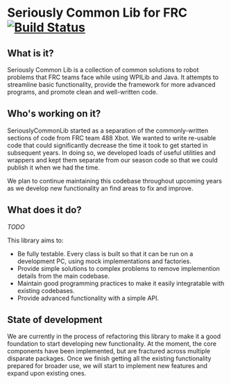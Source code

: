 # Seriously Common Lib for FRC [![Build Status](https://travis-ci.org/Team488/SeriouslyCommonLib.svg?branch=master)](https://travis-ci.org/Team488/SeriouslyCommonLib)

## What is it?

Seriously Common Lib is a collection of common solutions to robot problems that FRC teams face while using WPILib and Java. It attempts to streamline basic functionality, provide the framework for more advanced programs, and promote clean and well-written code.

## Who's working on it?
SeriouslyCommonLib started as a separation of the commonly-written sections of code from FRC team 488 Xbot. We wanted to write re-usable code that could significantly decrease the time it took to get started in subsequent years. In doing so, we developed loads of useful utilities and wrappers and kept them separate from our season code so that we could publish it when we had the time.

We plan to continue maintaining this codebase throughout upcoming years as we develop new functionality an find areas to fix and improve.

## What does it do?
*TODO*

This library aims to:
- Be fully testable. Every class is built so that it can be run on a development PC, using mock implementations and factories.
- Provide simple solutions to complex problems to remove implemention details from the main codebase.
- Maintain good programming practices to make it easily integratable with existing codebases.
- Provide advanced functionality with a simple API.

## State of development

We are currently in the process of refactoring this library to make it a good foundation to start developing new functionality. At the moment, the core components have been implemented, but are fractured across multiple disparate packages. Once we finish getting all the existing functionality prepared for broader use, we will start to implement new features and expand upon existing ones.
